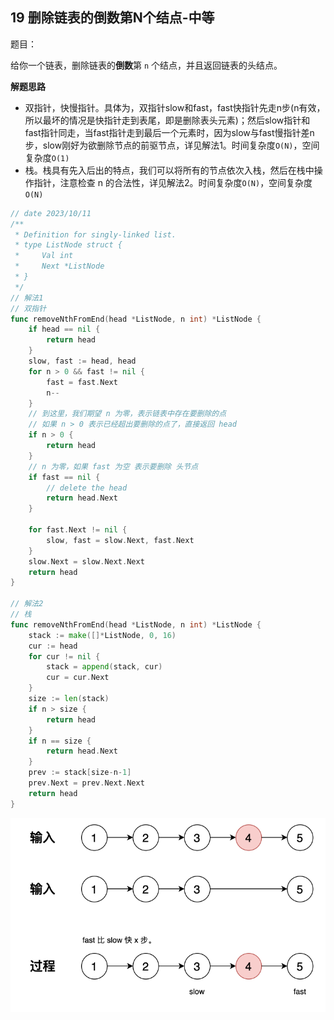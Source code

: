 ## 19 删除链表的倒数第N个结点-中等

题目：

给你一个链表，删除链表的**倒数**第 `n` 个结点，并且返回链表的头结点。



**解题思路**

- 双指针，快慢指针。具体为，双指针slow和fast，fast快指针先走n步(n有效，所以最坏的情况是快指针走到表尾，即是删除表头元素)；然后slow指针和fast指针同走，当fast指针走到最后一个元素时，因为slow与fast慢指针差n步，slow刚好为欲删除节点的前驱节点，详见解法1。时间复杂度`O(N)`，空间复杂度`O(1)`
- 栈。栈具有先入后出的特点，我们可以将所有的节点依次入栈，然后在栈中操作指针，注意检查 n 的合法性，详见解法2。时间复杂度`O(N)`，空间复杂度`O(N)`

```go
// date 2023/10/11
/**
 * Definition for singly-linked list.
 * type ListNode struct {
 *     Val int
 *     Next *ListNode
 * }
 */
// 解法1
// 双指针
func removeNthFromEnd(head *ListNode, n int) *ListNode {
    if head == nil {
        return head
    }
    slow, fast := head, head
    for n > 0 && fast != nil {
        fast = fast.Next
        n--
    }
    // 到这里，我们期望 n 为零，表示链表中存在要删除的点
    // 如果 n > 0 表示已经超出要删除的点了，直接返回 head
    if n > 0 {
        return head
    }
    // n 为零，如果 fast 为空 表示要删除 头节点
    if fast == nil {
        // delete the head
        return head.Next
    }

    for fast.Next != nil {
        slow, fast = slow.Next, fast.Next
    }
    slow.Next = slow.Next.Next
    return head
}

// 解法2
// 栈
func removeNthFromEnd(head *ListNode, n int) *ListNode {
    stack := make([]*ListNode, 0, 16)
    cur := head
    for cur != nil {
        stack = append(stack, cur)
        cur = cur.Next
    }
    size := len(stack)
    if n > size {
        return head
    }
    if n == size {
        return head.Next
    }
    prev := stack[size-n-1]
    prev.Next = prev.Next.Next
    return head
}
```

![image](images/image019.png)

